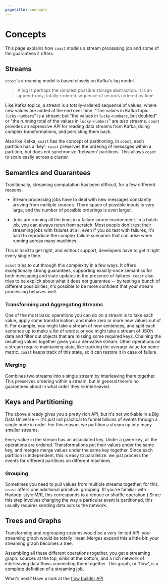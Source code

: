 ```yaml
---
pagetitle: concepts
---
```


# Concepts

This page explains how `coast` models a stream processing job and some of the
guarantees it offers.

## Streams

`coast`'s streaming model is based closely on Kafka's log model.

> A log is perhaps the simplest possible storage abstraction. It is an
> append-only, totally-ordered sequence of records ordered by time.

Like Kafka topics, a stream is a totally-ordered sequence of values, where new
values are added at the end over time. "The values in Kafka topic
`lucky-numbers`" is a stream; but "the values in `lucky-numbers`, but doubled"
or "the running total of the values in `lucky-numbers`" are *also* streams.
`coast` provides an expressive API for reading data streams from Kafka, doing
complex transformations, and persisting them back.

Also like Kafka, `coast` has the concept of partitioning. In `coast`, each
partition has a 'key'; `coast` preserves the ordering of messages within a
partition, but does not synchronize 'between' partitions. This allows `coast` to
scale easily across a cluster.

## Semantics and Guarantees

Traditionally, streaming computation has been difficult, for a few different
reasons.

- Stream processing jobs have to deal with new messages constantly arriving from
  multiple sources. There space of possible inputs is very large, and the
  number of possible orderings is even larger.

- Jobs are running all the time, in a failure-prone environment. In a batch job,
  you can always rerun from scratch. Most people don't test their streaming jobs
  with failures at all; even if you do test with failures, it's hard to
  reproduce the complex failure scenarios that can arise when running across
  many machines.

This is hard to get right, and without support, developers have to get it right
every single time.

`coast` tries to cut through this complexity in a few ways. It offers
exceptionally strong guarantees, supporting exactly-once semantics for both
messaging and state updates in the presence of failures. `coast` also tries to
be explicit about what it does *not* guarantee -- by testing a bunch of
different possibilities, it's possible to be more confident that your stream
processing behaves well.

### Transforming and Aggregating Streams

One of the most basic operations you can do on a stream is to take each value,
apply some transformation, and make zero or more new values out of it. For
example, you might take a stream of new sentences, and split each sentence up to
make a list of words; or you might take a stream of JSON data and filter out
objects that are missing some required keys. Chaining the resulting values
together gives you a derivative stream. Other operations on a stream require
maintaining state, like tracking the average value for some metric. `coast`
keeps track of this state, so it can restore it in case of failure.

### Merging

Combines two streams into a single stream by interleaving them together. This
preserves ordering within a stream, but in general there's no guarantees about
in what order they're interleaved.

## Keys and Partitioning

The above already gives you a pretty rich API, but it's not workable in a Big
Data Universe -- it's just not practical to funnel billions of events through a
single node in order. For this reason, we partition a stream up into many
smaller streams.

Every value in the stream has an associated key. Under a given key, all the
operations are ordered. Transformations put their values under the same key, and
merges merge values under the same key together. Since each partition is
independent, this is easy to parallelize: we just process the events for
different partitions on different machines.

### Grouping

Sometimes you need to pull values from multiple streams together; for this,
`coast` offers one additional primitive: grouping. (If you're familiar with
Hadoop-style M/R, this corresponds to a reduce or shuffle operation.) Since this
step involves changing the way a particular event is partitioned, this usually
requires sending data across the network.

## Trees and Graphs

Transforming and regrouping streams would be a very limited API: your streaming
graph would be totally linear. Merges expand this a little bit: your streaming
graph becomes a tree.

Assembling all these different operations together, you get a streaming graph:
sources at the top, sinks at the bottom, and a rich network of interleaving
data flows connecting them together. This graph, or 'flow', is a complete
definition of a streaming job.

What's next? Have a look at the [flow builder API](flow.html).

